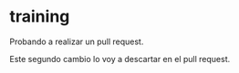 # training

Probando a realizar un pull request.

Este segundo cambio lo voy a descartar en el pull request.
